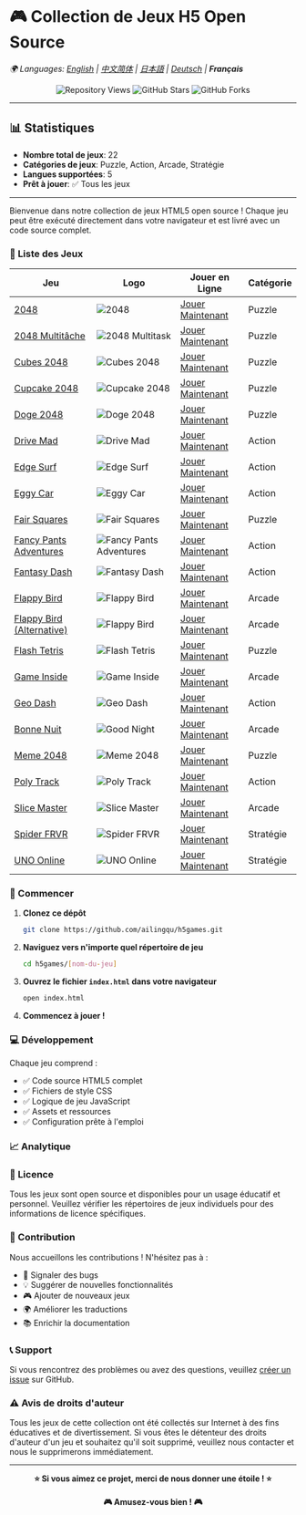 # 🎮 Collection de Jeux H5 Open Source

*🌍 Languages: [English](README.md) | [中文简体](README-zh.md) | [日本語](README-ja.md) | [Deutsch](README-de.md) | **Français***

<!-- Script de changement de langue -->
<script>
function switchLanguage(lang) {
    const languageFiles = {
        'en': 'README.md',
        'zh': 'README-zh.md',
        'ja': 'README-ja.md',
        'de': 'README-de.md',
        'fr': 'README-fr.md'
    };
    if (languageFiles[lang]) {
        window.location.href = languageFiles[lang];
    }
}
</script>

<!-- Compteur de statistiques -->
<div align="center">
    <img src="https://komarev.com/ghpvc/?username=ailingqu&label=Vues%20du%20dépôt&color=0e75b6&style=flat" alt="Repository Views" />
    <img src="https://img.shields.io/github/stars/ailingqu/h5games?style=social" alt="GitHub Stars" />
    <img src="https://img.shields.io/github/forks/ailingqu/h5games?style=social" alt="GitHub Forks" />
</div>

---

## 📊 Statistiques

- **Nombre total de jeux**: 22
- **Catégories de jeux**: Puzzle, Action, Arcade, Stratégie
- **Langues supportées**: 5
- **Prêt à jouer**: ✅ Tous les jeux

---

Bienvenue dans notre collection de jeux HTML5 open source ! Chaque jeu peut être exécuté directement dans votre navigateur et est livré avec un code source complet.

### 🎯 Liste des Jeux

| Jeu | Logo | Jouer en Ligne | Catégorie |
|-----|------|----------------|-----------|
| [2048](./2048/) | ![2048](./2048/cover.png) | [Jouer Maintenant](https://cubes-2048.io/games/2048) | Puzzle |
| [2048 Multitâche](./2048-Multitask/) | ![2048 Multitask](./2048-Multitask/cover.png) | [Jouer Maintenant](https://cubes-2048.io/games/2048-Multitask) | Puzzle |
| [Cubes 2048](./cubes-2048/) | ![Cubes 2048](./cubes-2048/cover.png) | [Jouer Maintenant](https://cubes-2048.io/games/cubes-2048) | Puzzle |
| [Cupcake 2048](./Cupcake-2048/) | ![Cupcake 2048](./Cupcake-2048/cover.png) | [Jouer Maintenant](https://cubes-2048.io/games/Cupcake-2048) | Puzzle |
| [Doge 2048](./Doge-2048/) | ![Doge 2048](./Doge-2048/cover.png) | [Jouer Maintenant](https://cubes-2048.io/games/Doge-2048) | Puzzle |
| [Drive Mad](./Drive-Mad/) | ![Drive Mad](./Drive-Mad/cover.png) | [Jouer Maintenant](https://cubes-2048.io/games/Drive-Mad) | Action |
| [Edge Surf](./Edge-Surf/) | ![Edge Surf](./Edge-Surf/cover.png) | [Jouer Maintenant](https://cubes-2048.io/games/Edge-Surf) | Action |
| [Eggy Car](./Eggy-Car/) | ![Eggy Car](./Eggy-Car/cover.png) | [Jouer Maintenant](https://cubes-2048.io/games/Eggy-Car) | Action |
| [Fair Squares](./Fair-Squares/) | ![Fair Squares](./Fair-Squares/cover.png) | [Jouer Maintenant](https://cubes-2048.io/games/Fair-Squares) | Puzzle |
| [Fancy Pants Adventures](./Fancy-Pants-Adventures/) | ![Fancy Pants Adventures](./Fancy-Pants-Adventures/cover.png) | [Jouer Maintenant](https://cubes-2048.io/games/Fancy-Pants-Adventures) | Action |
| [Fantasy Dash](./Fantasy-Dash/) | ![Fantasy Dash](./Fantasy-Dash/cover.png) | [Jouer Maintenant](https://cubes-2048.io/games/Fantasy-Dash) | Action |
| [Flappy Bird](./Flappy-Bird/) | ![Flappy Bird](./Flappy-Bird/cover.png) | [Jouer Maintenant](https://cubes-2048.io/games/Flappy-Bird) | Arcade |
| [Flappy Bird (Alternative)](./FlappyBird/) | ![Flappy Bird](./FlappyBird/cover.png) | [Jouer Maintenant](https://cubes-2048.io/games/FlappyBird) | Arcade |
| [Flash Tetris](./Flash-Tetris/) | ![Flash Tetris](./Flash-Tetris/cover.png) | [Jouer Maintenant](https://cubes-2048.io/games/Flash-Tetris) | Puzzle |
| [Game Inside](./Game-Inside/) | ![Game Inside](./Game-Inside/cover.png) | [Jouer Maintenant](https://cubes-2048.io/games/Game-Inside) | Arcade |
| [Geo Dash](./GeoDash/) | ![Geo Dash](./GeoDash/cover.png) | [Jouer Maintenant](https://cubes-2048.io/games/GeoDash) | Action |
| [Bonne Nuit](./Goodnight/) | ![Good Night](./Goodnight/cover.png) | [Jouer Maintenant](https://cubes-2048.io/games/Goodnight) | Arcade |
| [Meme 2048](./Meme-2048/) | ![Meme 2048](./Meme-2048/cover.png) | [Jouer Maintenant](https://cubes-2048.io/games/Meme-2048) | Puzzle |
| [Poly Track](./polytrack/) | ![Poly Track](./polytrack/cover.png) | [Jouer Maintenant](https://cubes-2048.io/games/polytrack) | Action |
| [Slice Master](./slicemaster/) | ![Slice Master](./slicemaster/cover.png) | [Jouer Maintenant](https://cubes-2048.io/games/slicemaster) | Arcade |
| [Spider FRVR](./spiderfrvr/) | ![Spider FRVR](./spiderfrvr/cover.png) | [Jouer Maintenant](https://cubes-2048.io/games/spiderfrvr) | Stratégie |
| [UNO Online](./unoonline/) | ![UNO Online](./unoonline/cover.png) | [Jouer Maintenant](https://cubes-2048.io/games/unoonline) | Stratégie |

### 🚀 Commencer

1. **Clonez ce dépôt**
   ```bash
   git clone https://github.com/ailingqu/h5games.git
   ```

2. **Naviguez vers n'importe quel répertoire de jeu**
   ```bash
   cd h5games/[nom-du-jeu]
   ```

3. **Ouvrez le fichier `index.html` dans votre navigateur**
   ```bash
   open index.html
   ```

4. **Commencez à jouer !**

### 💻 Développement

Chaque jeu comprend :
- ✅ Code source HTML5 complet
- ✅ Fichiers de style CSS
- ✅ Logique de jeu JavaScript
- ✅ Assets et ressources
- ✅ Configuration prête à l'emploi

### 📈 Analytique

<!-- Analytique des jeux -->
<script>
// Suivi des clics sur les jeux
function trackGameClick(gameName) {
    if (typeof gtag !== 'undefined') {
        gtag('event', 'game_click', {
            'game_name': gameName,
            'event_category': 'games',
            'event_label': gameName
        });
    }
}

// Suivi du changement de langue
function trackLanguageSwitch(language) {
    if (typeof gtag !== 'undefined') {
        gtag('event', 'language_switch', {
            'language': language,
            'event_category': 'navigation',
            'event_label': language
        });
    }
}
</script>

### 📜 Licence

Tous les jeux sont open source et disponibles pour un usage éducatif et personnel. Veuillez vérifier les répertoires de jeux individuels pour des informations de licence spécifiques.

### 🤝 Contribution

Nous accueillons les contributions ! N'hésitez pas à :
- 🐛 Signaler des bugs
- 💡 Suggérer de nouvelles fonctionnalités
- 🎮 Ajouter de nouveaux jeux
- 🌍 Améliorer les traductions
- 📚 Enrichir la documentation

### 📞 Support

Si vous rencontrez des problèmes ou avez des questions, veuillez [créer un issue](https://github.com/ailingqu/h5games/issues) sur GitHub.

### ⚠️ Avis de droits d'auteur

Tous les jeux de cette collection ont été collectés sur Internet à des fins éducatives et de divertissement. Si vous êtes le détenteur des droits d'auteur d'un jeu et souhaitez qu'il soit supprimé, veuillez nous contacter et nous le supprimerons immédiatement.

---

<div align="center">
    <strong>⭐ Si vous aimez ce projet, merci de nous donner une étoile ! ⭐</strong>
    <br><br>
    <strong>🎮 Amusez-vous bien ! 🎮</strong>
</div> 